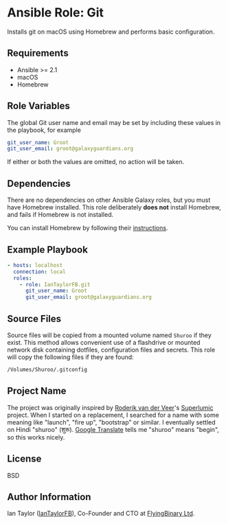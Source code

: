 Ansible Role: Git
=================

Installs git on macOS using Homebrew and performs basic configuration.

Requirements
------------

* Ansible >= 2.1
* macOS
* Homebrew

Role Variables
--------------

The global Git user name and email may be set by including these values in the playbook, for example
```yaml
git_user_name: Groot
git_user_email: groot@galaxyguardians.org
```
If either or both the values are omitted, no action will be taken.

Dependencies
------------

There are no dependencies on other Ansible Galaxy roles, but you must have Homebrew installed. This role deliberately **does not** install Homebrew, and fails if Homebrew is not installed.

You can install Homebrew by following their [instructions](https://brew.sh/).

Example Playbook
----------------

```yaml
- hosts: localhost
  connection: local
  roles:
    - role: IanTaylorFB.git
      git_user_name: Groot
      git_user_email: groot@galaxyguardians.org
```

Source Files
------------

Source files will be copied from a mounted volume named `Shuroo` if they exist. This method allows convenient use of a flashdrive or mounted network disk containing dotfiles, configuration files and secrets. This role will copy the following files if they are found:
```zsh
/Volumes/Shuroo/.gitconfig
```

Project Name
------------

The project was originally inspired by [Roderik van der Veer](https://github.com/roderik)'s [Superlumic](https://github.com/superlumic/superlumic) project. When I started on a replacement, I searched for a name with some meaning like "launch", "fire up", "bootstrap" or similar. I eventually settled on Hindi "shuroo" (शुरू). [Google Translate](https://translate.google.com/?sl=en&tl=hi&text=begin&op=translate) tells me "shuroo" means "begin", so this works nicely.


License
-------

BSD

Author Information
------------------

Ian Taylor ([IanTaylorFB](https://github.com/IanTaylorFB)), Co-Founder and CTO at [FlyingBinary Ltd](https://flyingbinary.com).
